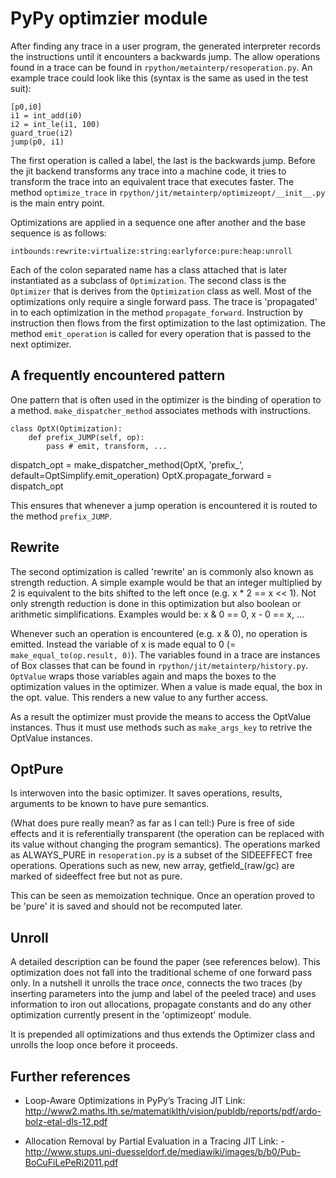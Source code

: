 PyPy optimzier module
===

After finding any trace in a user program, the generated interpreter records the instructions until it encounters a backwards jump. The allow operations found in a trace can be found in `rpython/metainterp/resoperation.py`. An example trace could look like this (syntax is the same as used in the test suit):

    [p0,i0]
    i1 = int_add(i0)
    i2 = int_le(i1, 100)
    guard_true(i2)
    jump(p0, i1)

The first operation is called a label, the last is the backwards jump. Before the jit backend transforms any trace into a machine code, it tries to transform the trace into an equivalent trace that executes faster. The method `optimize_trace` in `rpython/jit/metainterp/optimizeopt/__init__.py` is the main entry point.

Optimizations are applied in a sequence one after another and the base sequence is as follows:

    intbounds:rewrite:virtualize:string:earlyforce:pure:heap:unroll

Each of the colon separated name has a class attached that is later instantiated as a subclass of `Optimization`. The second class is the `Optimizer` that is derives from the `Optimization` class as well. Most of the optimizations only require a single forward pass. The trace is 'propagated' in to each optimization in the method `propagate_forward`. Instruction by instruction then flows from the first optimization to the last optimization. The method `emit_operation` is called for every operation that is passed to the next optimizer.

A frequently encountered pattern
---

One pattern that is often used in the optimizer is the binding of operation to a method. `make_dispatcher_method` associates methods with instructions.

    class OptX(Optimization):
        def prefix_JUMP(self, op):
            pass # emit, transform, ...

   dispatch_opt = make_dispatcher_method(OptX, 'prefix_', default=OptSimplify.emit_operation)
   OptX.propagate_forward = dispatch_opt
   

This ensures that whenever a jump operation is encountered it is routed to the method `prefix_JUMP`.

Rewrite
---

The second optimization is called 'rewrite' an is commonly also known as strength reduction. A simple example would be that an integer multiplied by 2 is equivalent to the bits shifted to the left once (e.g. x * 2 == x << 1). Not only strength reduction is done in this optimization but also boolean or arithmetic simplifications. Examples would be: x & 0 == 0, x - 0 == x, ... 

Whenever such an operation is encountered (e.g. x & 0), no operation is emitted. Instead the variable of x is made equal to 0 (= `make_equal_to(op.result, 0)`). The variables found in a trace are instances of Box classes that can be found in `rpython/jit/metainterp/history.py`. `OptValue` wraps those variables again and maps the boxes to the optimization values in the optimizer. When a value is made equal, the box in the opt. value. This renders a new value to any further access.

As a result the optimizer must provide the means to access the OptValue instances. Thus it must use methods such as `make_args_key` to retrive the OptValue instances.

OptPure
---

Is interwoven into the basic optimizer. It saves operations, results, arguments to be known to have pure semantics.

(What does pure really mean? as far as I can tell:) Pure is free of side effects and it is referentially transparent (the operation can be replaced with its value without changing the program semantics). The operations marked as ALWAYS_PURE in `resoperation.py` is a subset of the SIDEEFFECT free operations. Operations such as new, new array, getfield_(raw/gc) are marked of sideeffect free but not as pure.

This can be seen as memoization technique. Once an operation proved to be 'pure' it is saved and should not be recomputed later.

Unroll
---

A detailed description can be found the paper (see references below). This optimization does not fall into the traditional scheme of one forward pass only. In a nutshell it unrolls the trace _once_, connects the two traces (by inserting parameters into the jump and label of the peeled trace) and uses information to iron out allocations, propagate constants and do any other optimization currently present in the 'optimizeopt' module.

It is prepended all optimizations and thus extends the Optimizer class and unrolls the loop once before it proceeds.

Further references
---

* Loop-Aware Optimizations in PyPy’s Tracing JIT
  Link: http://www2.maths.lth.se/matematiklth/vision/publdb/reports/pdf/ardo-bolz-etal-dls-12.pdf

* Allocation Removal by Partial Evaluation in a Tracing JIT
  Link: - http://www.stups.uni-duesseldorf.de/mediawiki/images/b/b0/Pub-BoCuFiLePeRi2011.pdf
